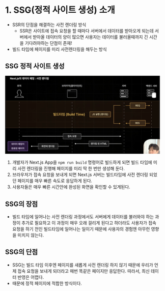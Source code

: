 # 1. SSG(정적 사이트 생성) 소개

- SSR의 단점을 해결하는 사전 렌더링 방식
  - SSR은 사이트에 접속 요청을 할 때마다 서버에서 데이터를 받아오게 되는데 서버에서 받아올 데이터의 양이 많으면 사용자는 데이터를 불러올때까지 긴 시간을 기다려야하는 단점이 존재!
- 빌드 타임에 페이지를 미리 사전렌더링을 해두는 방식

## SSG 정적 사이트 생성

![alt text](2-10_SSG_img.png)

1. 개발자가 Next.js App을 `npm run build` 명령어로 빌드하게 되면 빌드 타임에 미리 사전 렌더링을 진행해 페이지를 미리 딱 한 번만 생성해 둔다.
2. 브라우저가 접속 요청을 보내게 되면 Next.js 서버는 빌드타임에 사전 렌더링 되었던 페이지를 매우 빠른 속도로 응답하게 된다.
3. 사용자들은 매우 빠른 시간안에 완성된 화면을 확인할 수 있게된다.

## SSG의 장점

- 빌드 타임에 일어나는 사전 렌더링 과정에서도 서버에게 데이터를 불러와야 하는 과정이 추가로 필요하고 이 과정이 매우 오래 걸리게 된다고 하더라도 사용자가 접속 요청을 하기 전인 빌드타임에 일어나는 일이기 때문에 사용자의 경험엔 아무런 영향을 미치지 않는다.

## SSG의 단점

- SSG는 빌드 타임 이후엔 페이지를 새롭게 사전 렌더링 하지 않기 때문에 우리가 언제 접속 요청을 보내게 되더라고 매번 똑같은 페이지만 응답한다. 따라서, 최신 데이터 반영은 어렵다.
- 때문에 정적 페이지에 적합한 방식이다.